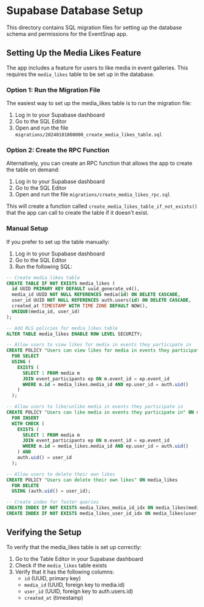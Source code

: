 # Supabase Database Setup

This directory contains SQL migration files for setting up the database schema and permissions for the EventSnap app.

## Setting Up the Media Likes Feature

The app includes a feature for users to like media in event galleries. This requires the `media_likes` table to be set up in the database.

### Option 1: Run the Migration File

The easiest way to set up the media_likes table is to run the migration file:

1. Log in to your Supabase dashboard
2. Go to the SQL Editor
3. Open and run the file `migrations/20240101000000_create_media_likes_table.sql`

### Option 2: Create the RPC Function

Alternatively, you can create an RPC function that allows the app to create the table on demand:

1. Log in to your Supabase dashboard
2. Go to the SQL Editor
3. Open and run the file `migrations/create_media_likes_rpc.sql`

This will create a function called `create_media_likes_table_if_not_exists()` that the app can call to create the table if it doesn't exist.

### Manual Setup

If you prefer to set up the table manually:

1. Log in to your Supabase dashboard
2. Go to the SQL Editor
3. Run the following SQL:

```sql
-- Create media_likes table
CREATE TABLE IF NOT EXISTS media_likes (
  id UUID PRIMARY KEY DEFAULT uuid_generate_v4(),
  media_id UUID NOT NULL REFERENCES media(id) ON DELETE CASCADE,
  user_id UUID NOT NULL REFERENCES auth.users(id) ON DELETE CASCADE,
  created_at TIMESTAMP WITH TIME ZONE DEFAULT NOW(),
  UNIQUE(media_id, user_id)
);

-- Add RLS policies for media_likes table
ALTER TABLE media_likes ENABLE ROW LEVEL SECURITY;

-- Allow users to view likes for media in events they participate in
CREATE POLICY "Users can view likes for media in events they participate in" ON media_likes
  FOR SELECT
  USING (
    EXISTS (
      SELECT 1 FROM media m
      JOIN event_participants ep ON m.event_id = ep.event_id
      WHERE m.id = media_likes.media_id AND ep.user_id = auth.uid()
    )
  );

-- Allow users to like/unlike media in events they participate in
CREATE POLICY "Users can like media in events they participate in" ON media_likes
  FOR INSERT
  WITH CHECK (
    EXISTS (
      SELECT 1 FROM media m
      JOIN event_participants ep ON m.event_id = ep.event_id
      WHERE m.id = media_likes.media_id AND ep.user_id = auth.uid()
    ) AND
    auth.uid() = user_id
  );

-- Allow users to delete their own likes
CREATE POLICY "Users can delete their own likes" ON media_likes
  FOR DELETE
  USING (auth.uid() = user_id);

-- Create index for faster queries
CREATE INDEX IF NOT EXISTS media_likes_media_id_idx ON media_likes(media_id);
CREATE INDEX IF NOT EXISTS media_likes_user_id_idx ON media_likes(user_id);
```

## Verifying the Setup

To verify that the media_likes table is set up correctly:

1. Go to the Table Editor in your Supabase dashboard
2. Check if the `media_likes` table exists
3. Verify that it has the following columns:
   - `id` (UUID, primary key)
   - `media_id` (UUID, foreign key to media.id)
   - `user_id` (UUID, foreign key to auth.users.id)
   - `created_at` (timestamp) 